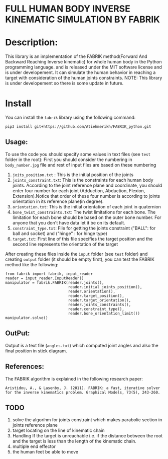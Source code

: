 
# FULL HUMAN BODY INVERSE KINEMATIC SIMULATION BY FABRIK 

# Description:

This library is an implementation of the FABRIK method(Forward And Backward Reaching Inverse kinematic) 
for whole human body in the Python programming language. and is released under the MIT software license 
and is under developement. It can simulate the human behavior in reaching a target with consideration of 
the human joints constraints.
NOTE: This library is under developement so there is some update in future.

# Install 
You can install the `fabrik` library using the following command:

	pip3 install git+https://github.com/Atiehmerikh/FABRIK_python.git
## Usage:
	
To use the code you should specify some values in text files (see `test` folder in the root):
First you should consider the numbering in `body_number.jpg` file and rest of input files
are based on these numbering

1. `joits_position.txt` : This is the initial position of the joints
2. `joints_constraint.txt`: This is the constraints for each human body joints. According to the joint reference plane and coordinate, you should enter four number for each joint (Adduction, Abduction, Flexion, Extension).Notice that order of these four number is according to joints orientation in its reference plane(in degree).
3. `orientation.txt`: This is the initial orientation of each joint in quaternion
4. `bone_twist_constraints.txt`: The twist limitations for each bone. The limitation for each bone should be based on the outer bone number. For anyone that you don't have data let it be on its default.
5. `constraint_type.txt`: File for getting the joints constraint ("BALL": for ball and socket) and ("hinge" : for hinge type)
6. `target.txt`: First line of this file specifies the target position and the second line represents the orientation of the target

After creating these files inside the `input` folder (see `test` folder) and creating `output` folder (it should be empty first), you can test the FABRIK method like the following:

```
from fabrik import fabrik, input_reader
reader = input_reader.InputReader()
manipulator = fabrik.FABRIK(reader.joints(),
                            reader.initial_joints_position(), 
                            reader.orientation(), 
                            reader.target_position(),
                            reader.target_orientation(), 
                            reader.joints_constraints(),
                            reader.constraint_type(),
                            reader.bone_orientation_limit())
manipulator.solve()
```

## OutPut:

Output is a text file (`angles.txt`) which computed joint angles and also the final position in stick diagram.

## References:

The FABRIK algorithm is explained in the following research paper:

	Aristidou, A., & Lasenby, J. (2011). FABRIK: a fast, iterative solver for the inverse kinematics problem. Graphical Models, 73(5), 243-260.

## TODO

1. solve the algorihm for joints constraint which makes parabolic section in joints reference plane
2. target locating on the line of kinematic chain
3. Handling If the target is unreachable i.e. if the distance between the root and the target is less than the length of the kinematic chain.
4. multiple end effector
5. the human feet be able to move
	
